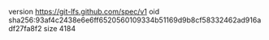 version https://git-lfs.github.com/spec/v1
oid sha256:93af4c2438e6e6ff6520560109334b51169d9b8cf58332462ad916adf27fa8f2
size 4184
